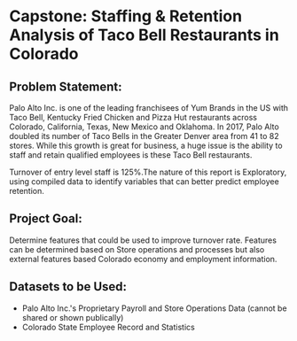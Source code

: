 # Capstone: Staffing &amp; Retention Analysis of Taco Bell Restaurants in Colorado

## Problem Statement:
Palo Alto Inc. is one of the leading franchisees of Yum Brands in the US with Taco Bell, Kentucky Fried Chicken and Pizza Hut restaurants across Colorado, California, Texas, New Mexico and Oklahoma. In 2017, Palo Alto doubled its number of Taco Bells in the Greater Denver area from 41 to 82 stores. While this growth is great for business, a huge issue is the ability to staff and retain qualified employees is these Taco Bell restaurants.

Turnover of entry level staff is 125%.The nature of this report is Exploratory, using compiled data to identify variables that can better predict employee retention.

## Project Goal:
Determine features that could be used to improve turnover rate. Features can be determined based on Store operations and processes but also external features based Colorado economy and employment information.

## Datasets to be Used:
- Palo Alto Inc.'s Proprietary Payroll and Store Operations Data (cannot be shared or shown publically)
- Colorado State Employee Record and Statistics
